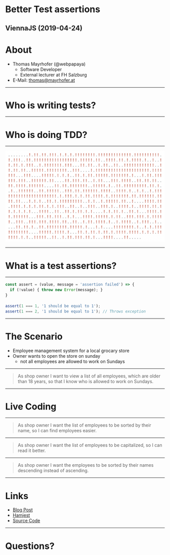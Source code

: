 # Better Test assertions

ViennaJS (2019-04-24)
---

# About

- Thomas Mayrhofer (@webpapaya)
  - Software Developer
  - External lecturer at FH Salzburg
- E-Mail: thomas@mayrhofer.at

---

# Who is writing tests?

----

# Who is doing TDD?

----

![failing tests](assets/failing_tests.png)

----

# What is a test assertions?

----

```js
const assert = (value, message = 'assertion failed') => {
  if (!value) { throw new Error(message); }
}

assert(1 === 1, '1 should be equal to 1');
assert(1 === 2, '1 should be equal to 1'); // Throws exception
```

---

# The Scenario

- Employee management system for a local grocary store
- Owner wants to open the store on sunday
  - not all employees are allowed to work on Sundays

----

> As shop owner I want to view a list of all employees, which are older than 18 years, so that I know who is allowed to work on Sundays.

----

# Live Coding <!-- .element: class="color--white" -->

<!-- .slide: data-background="./assets/supermarket.gif" -->
<!-- .slide: data-color="white" -->

----

> As shop owner I want the list of employees to be sorted by their name, so I can find employees easier.

----

> As shop owner I want the list of employees to be capitalized, so I can read it better.

----

> As shop owner I want the employees to be sorted by their names descending instead of ascending.

---

# Links
- [Blog Post](https://dev.to/webpapaya/writing-better-test-assertions-lml)
- [Hamjest](https://github.com/rluba/hamjest/wiki/Matcher-documentation)
- [Source Code](https://github.com/webpapaya/better-test-assertions)

---

# Questions? <!-- .element: class="color--white" -->

<!-- .slide: data-background="./assets/raising_hand.gif" -->
<!-- .slide: data-color="white" -->

